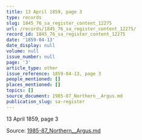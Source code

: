 ```yaml
---
title: 13 April 1859, page 3
type: records
slug: 1845_76_sa_register_content_12275
url: /records/1845_76_sa_register_content_12275/
record_id: 1845_76_sa_register_content_12275
date: '1859-04-13'
date_display: null
volume: null
issue_number: null
page: '3'
article_type: other
issue_reference: 1859-04-13, page 3
people_mentioned: []
places_mentioned: []
topics: []
source_document: 1985-87_Northern__Argus.md
publication_slug: sa-register
---
```


13 April 1859, page 3

Source: [1985-87_Northern__Argus.md](/downloads/markdown/1985-87_Northern__Argus.md)
